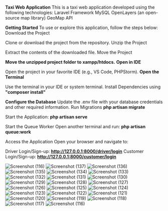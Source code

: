 **Taxi Web Application**
This is a taxi web application developed using the following technologies:
Laravel Framework
MySQL
OpenLayers (an open-source map library)
GeoMap API

**Getting Started**
To use or explore this application, follow the steps below:
Download the Project

Clone or download the project from the repository.
Unzip the Project

Extract the contents of the downloaded file.
Move the Project

**Move the unzipped project folder to xampp/htdocs.**
**Open in IDE**

Open the project in your favorite IDE (e.g., VS Code, PHPStorm).
**Open the Terminal**

Use the terminal in your IDE or system terminal.
Install Dependencies using
**"composer install"**

**Configure the Database**
Update the .env file with your database credentials and other required information.
Run Migrations
**php artisan migrate**

Start the Application:
**php artisan serve**

Start the Queue Worker
Open another terminal and run:
**php artisan queue:work**

Access the Application
Open your browser and navigate to:

Driver Login/Sign-up: **http://127.0.0.1:8000/driver/login**
Customer Login/Sign-up: **http://127.0.0.1:8000/customer/login**




![Screenshot (116)](https://github.com/user-attachments/assets/0077314e-ed7d-4c7a-9040-455bca39076f)
![Screenshot (137)](https://github.com/user-attachments/assets/064d5843-f883-48e4-abac-774f49e6ce98)
![Screenshot (136)](https://github.com/user-attachments/assets/19d299f3-7224-4bbe-aa36-066246eed70b)
![Screenshot (135)](https://github.com/user-attachments/assets/7571dd38-fc1d-43c3-b48d-a285ea242dd0)
![Screenshot (134)](https://github.com/user-attachments/assets/31731d55-f148-42d8-9c87-4ba1ef8d4eac)
![Screenshot (133)](https://github.com/user-attachments/assets/90d3aa00-b77c-488b-b6cc-52f743ce0d01)
![Screenshot (132)](https://github.com/user-attachments/assets/498c3c45-9142-48e1-9b88-a9e78b66d842)
![Screenshot (131)](https://github.com/user-attachments/assets/edf8f961-7df7-4b66-a319-7ec2c1e6e929)
![Screenshot (130)](https://github.com/user-attachments/assets/d5f41e34-89d5-463d-8086-29de0abd4284)
![Screenshot (129)](https://github.com/user-attachments/assets/79c85c97-9607-4baf-8ab6-cca1e0c332e2)
![Screenshot (128)](https://github.com/user-attachments/assets/3b2d5199-8df0-4016-b3b5-e0b27cf3cbdc)
![Screenshot (127)](https://github.com/user-attachments/assets/2030ae73-edf9-447f-aaf3-343e14253b3a)
![Screenshot (126)](https://github.com/user-attachments/assets/161ba56b-c968-4e81-8845-21a9eea67f74)
![Screenshot (125)](https://github.com/user-attachments/assets/dbcd75e3-2e49-41d4-85b1-68cefd0c68b7)
![Screenshot (124)](https://github.com/user-attachments/assets/eef3042c-6de3-4b4b-ae29-e8189fa9abe5)
![Screenshot (123)](https://github.com/user-attachments/assets/37f1c83f-705c-4608-92b2-919e490f983c)
![Screenshot (122)](https://github.com/user-attachments/assets/7c808481-89cb-47dc-b8de-bee4ab2db66c)
![Screenshot (121)](https://github.com/user-attachments/assets/585719f9-3ad2-4433-8707-d8c9d1690826)
![Screenshot (120)](https://github.com/user-attachments/assets/07f8d1ef-cfeb-4e00-97a6-4d95726ac3c6)
![Screenshot (119)](https://github.com/user-attachments/assets/7b31bf91-0f6c-4783-9f3a-fe213b1a9bc5)
![Screenshot (118)](https://github.com/user-attachments/assets/6c86e33a-7bb2-46ba-b722-23a82489d045)
![Screenshot (117)](https://github.com/user-attachments/assets/c484b69d-0cd2-4131-b0b5-3f9f0b3893ac)
![Screenshot (116)](https://github.com/user-attachments/assets/a6e02287-7502-43db-a572-f1058b61c3c8)
